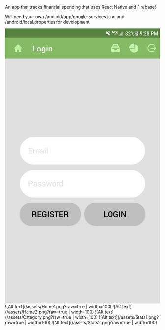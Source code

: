 An app that tracks financial spending that uses React Native and Firebase!

Will need your own /android/app/google-services.json and /android/local.properties for development

![Alt text](/assets/Login.png?raw=true&s=200)
![Alt text](/assets/Home1.png?raw=true | width=100)
![Alt text](/assets/Home2.png?raw=true | width=100)
![Alt text](/assets/Category.png?raw=true | width=100)
![Alt text](/assets/Stats1.png?raw=true | width=100)
![Alt text](/assets/Stats2.png?raw=true | width=100)